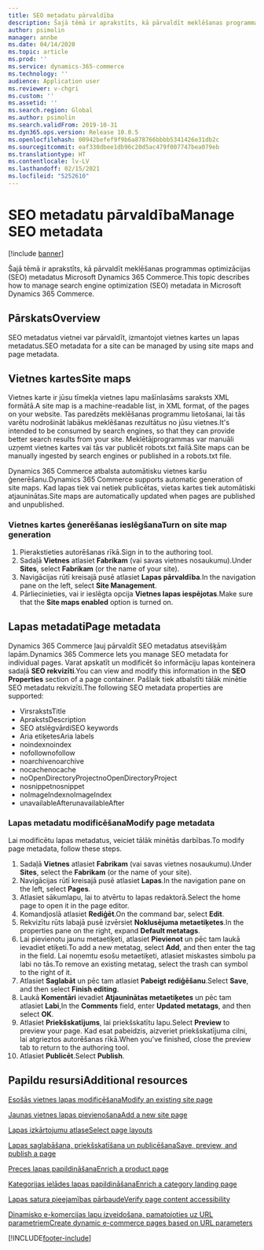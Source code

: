 ```yaml
---
title: SEO metadatu pārvaldība
description: Šajā tēmā ir aprakstīts, kā pārvaldīt meklēšanas programmas optimizācijas (SEO) metadatus Microsoft Dynamics 365 Commerce.
author: psimolin
manager: annbe
ms.date: 04/14/2020
ms.topic: article
ms.prod: ''
ms.service: dynamics-365-commerce
ms.technology: ''
audience: Application user
ms.reviewer: v-chgri
ms.custom: ''
ms.assetid: ''
ms.search.region: Global
ms.author: psimolin
ms.search.validFrom: 2019-10-31
ms.dyn365.ops.version: Release 10.0.5
ms.openlocfilehash: 00942befef9f9b6a878766bbbb5341426e31db2c
ms.sourcegitcommit: eaf330dbee1db96c20d5ac479f007747bea079eb
ms.translationtype: HT
ms.contentlocale: lv-LV
ms.lasthandoff: 02/15/2021
ms.locfileid: "5252610"
---
```

# <a name="manage-seo-metadata"></a><span data-ttu-id="e1d32-103">SEO metadatu pārvaldība</span><span class="sxs-lookup"><span data-stu-id="e1d32-103">Manage SEO metadata</span></span>


[!include [banner](includes/banner.md)]

<span data-ttu-id="e1d32-104">Šajā tēmā ir aprakstīts, kā pārvaldīt meklēšanas programmas optimizācijas (SEO) metadatus Microsoft Dynamics 365 Commerce.</span><span class="sxs-lookup"><span data-stu-id="e1d32-104">This topic describes how to manage search engine optimization (SEO) metadata in Microsoft Dynamics 365 Commerce.</span></span>

## <a name="overview"></a><span data-ttu-id="e1d32-105">Pārskats</span><span class="sxs-lookup"><span data-stu-id="e1d32-105">Overview</span></span>

<span data-ttu-id="e1d32-106">SEO metadatus vietnei var pārvaldīt, izmantojot vietnes kartes un lapas metadatus.</span><span class="sxs-lookup"><span data-stu-id="e1d32-106">SEO metadata for a site can be managed by using site maps and page metadata.</span></span>
    
## <a name="site-maps"></a><span data-ttu-id="e1d32-107">Vietnes kartes</span><span class="sxs-lookup"><span data-stu-id="e1d32-107">Site maps</span></span>

<span data-ttu-id="e1d32-108">Vietnes karte ir jūsu tīmekļa vietnes lapu mašīnlasāms saraksts XML formātā.</span><span class="sxs-lookup"><span data-stu-id="e1d32-108">A site map is a machine-readable list, in XML format, of the pages on your website.</span></span> <span data-ttu-id="e1d32-109">Tas paredzēts meklēšanas programmu lietošanai, lai tās varētu nodrošināt labākus meklēšanas rezultātus no jūsu vietnes.</span><span class="sxs-lookup"><span data-stu-id="e1d32-109">It's intended to be consumed by search engines, so that they can provide better search results from your site.</span></span> <span data-ttu-id="e1d32-110">Meklētājprogrammas var manuāli uzņemt vietnes kartes vai tās var publicēt robots.txt failā.</span><span class="sxs-lookup"><span data-stu-id="e1d32-110">Site maps can be manually ingested by search engines or published in a robots.txt file.</span></span>

<span data-ttu-id="e1d32-111">Dynamics 365 Commerce atbalsta automātisku vietnes karšu ģenerēšanu.</span><span class="sxs-lookup"><span data-stu-id="e1d32-111">Dynamics 365 Commerce supports automatic generation of site maps.</span></span> <span data-ttu-id="e1d32-112">Kad lapas tiek vai netiek publicētas, vietas kartes tiek automātiski atjauninātas.</span><span class="sxs-lookup"><span data-stu-id="e1d32-112">Site maps are automatically updated when pages are published and unpublished.</span></span>

### <a name="turn-on-site-map-generation"></a><span data-ttu-id="e1d32-113">Vietnes kartes ģenerēšanas ieslēgšana</span><span class="sxs-lookup"><span data-stu-id="e1d32-113">Turn on site map generation</span></span>

1. <span data-ttu-id="e1d32-114">Pierakstieties autorēšanas rīkā.</span><span class="sxs-lookup"><span data-stu-id="e1d32-114">Sign in to the authoring tool.</span></span>
1. <span data-ttu-id="e1d32-115">Sadaļā **Vietnes** atlasiet **Fabrikam** (vai savas vietnes nosaukumu).</span><span class="sxs-lookup"><span data-stu-id="e1d32-115">Under **Sites**, select **Fabrikam** (or the name of your site).</span></span>
1. <span data-ttu-id="e1d32-116">Navigācijas rūtī kreisajā pusē atlasiet **Lapas pārvaldība**.</span><span class="sxs-lookup"><span data-stu-id="e1d32-116">In the navigation pane on the left, select **Site Management**.</span></span>
1. <span data-ttu-id="e1d32-117">Pārliecinieties, vai ir ieslēgta opcija **Vietnes lapas iespējotas**.</span><span class="sxs-lookup"><span data-stu-id="e1d32-117">Make sure that the **Site maps enabled** option is turned on.</span></span>

## <a name="page-metadata"></a><span data-ttu-id="e1d32-118">Lapas metadati</span><span class="sxs-lookup"><span data-stu-id="e1d32-118">Page metadata</span></span>

<span data-ttu-id="e1d32-119">Dynamics 365 Commerce ļauj pārvaldīt SEO metadatus atsevišķām lapām.</span><span class="sxs-lookup"><span data-stu-id="e1d32-119">Dynamics 365 Commerce lets you manage SEO metadata for individual pages.</span></span> <span data-ttu-id="e1d32-120">Varat apskatīt un modificēt šo informāciju lapas konteinera sadaļā **SEO rekvizīti**.</span><span class="sxs-lookup"><span data-stu-id="e1d32-120">You can view and modify this information in the **SEO Properties** section of a page container.</span></span> <span data-ttu-id="e1d32-121">Pašlaik tiek atbalstīti tālāk minētie SEO metadatu rekvizīti.</span><span class="sxs-lookup"><span data-stu-id="e1d32-121">The following SEO metadata properties are supported:</span></span>

- <span data-ttu-id="e1d32-122">Virsraksts</span><span class="sxs-lookup"><span data-stu-id="e1d32-122">Title</span></span>
- <span data-ttu-id="e1d32-123">Apraksts</span><span class="sxs-lookup"><span data-stu-id="e1d32-123">Description</span></span>
- <span data-ttu-id="e1d32-124">SEO atslēgvārdi</span><span class="sxs-lookup"><span data-stu-id="e1d32-124">SEO keywords</span></span>
- <span data-ttu-id="e1d32-125">Aria etiķetes</span><span class="sxs-lookup"><span data-stu-id="e1d32-125">Aria labels</span></span>
- <span data-ttu-id="e1d32-126">noindex</span><span class="sxs-lookup"><span data-stu-id="e1d32-126">noindex</span></span>
- <span data-ttu-id="e1d32-127">nofollow</span><span class="sxs-lookup"><span data-stu-id="e1d32-127">nofollow</span></span>
- <span data-ttu-id="e1d32-128">noarchive</span><span class="sxs-lookup"><span data-stu-id="e1d32-128">noarchive</span></span>
- <span data-ttu-id="e1d32-129">nocache</span><span class="sxs-lookup"><span data-stu-id="e1d32-129">nocache</span></span>
- <span data-ttu-id="e1d32-130">noOpenDirectoryProject</span><span class="sxs-lookup"><span data-stu-id="e1d32-130">noOpenDirectoryProject</span></span>
- <span data-ttu-id="e1d32-131">nosnippet</span><span class="sxs-lookup"><span data-stu-id="e1d32-131">nosnippet</span></span>
- <span data-ttu-id="e1d32-132">noImageIndex</span><span class="sxs-lookup"><span data-stu-id="e1d32-132">noImageIndex</span></span>
- <span data-ttu-id="e1d32-133">unavailableAfter</span><span class="sxs-lookup"><span data-stu-id="e1d32-133">unavailableAfter</span></span>

### <a name="modify-page-metadata"></a><span data-ttu-id="e1d32-134">Lapas metadatu modificēšana</span><span class="sxs-lookup"><span data-stu-id="e1d32-134">Modify page metadata</span></span>

<span data-ttu-id="e1d32-135">Lai modificētu lapas metadatus, veiciet tālāk minētās darbības.</span><span class="sxs-lookup"><span data-stu-id="e1d32-135">To modify page metadata, follow these steps.</span></span>

1. <span data-ttu-id="e1d32-136">Sadaļā **Vietnes** atlasiet **Fabrikam** (vai savas vietnes nosaukumu).</span><span class="sxs-lookup"><span data-stu-id="e1d32-136">Under **Sites**, select the **Fabrikam** (or the name of your site).</span></span>
1. <span data-ttu-id="e1d32-137">Navigācijas rūtī kreisajā pusē atlasiet **Lapas**.</span><span class="sxs-lookup"><span data-stu-id="e1d32-137">In the navigation pane on the left, select **Pages**.</span></span>
1. <span data-ttu-id="e1d32-138">Atlasiet sākumlapu, lai to atvērtu to lapas redaktorā.</span><span class="sxs-lookup"><span data-stu-id="e1d32-138">Select the home page to open it in the page editor.</span></span>
1. <span data-ttu-id="e1d32-139">Komandjoslā atlasiet **Rediģēt**.</span><span class="sxs-lookup"><span data-stu-id="e1d32-139">On the command bar, select **Edit**.</span></span>
1. <span data-ttu-id="e1d32-140">Rekvizītu rūts labajā pusē izvērsiet **Noklusējuma metaetiķetes**.</span><span class="sxs-lookup"><span data-stu-id="e1d32-140">In the properties pane on the right, expand **Default metatags**.</span></span>
1. <span data-ttu-id="e1d32-141">Lai pievienotu jaunu metaetiķeti, atlasiet **Pievienot** un pēc tam laukā ievadiet etiķeti.</span><span class="sxs-lookup"><span data-stu-id="e1d32-141">To add a new metatag, select **Add**, and then enter the tag in the field.</span></span> <span data-ttu-id="e1d32-142">Lai noņemtu esošu metaetiķeti, atlasiet miskastes simbolu pa labi no tās.</span><span class="sxs-lookup"><span data-stu-id="e1d32-142">To remove an existing metatag, select the trash can symbol to the right of it.</span></span>
1. <span data-ttu-id="e1d32-143">Atlasiet **Saglabāt** un pēc tam atlasiet **Pabeigt rediģēšanu**.</span><span class="sxs-lookup"><span data-stu-id="e1d32-143">Select **Save**, and then select **Finish editing**.</span></span>
1. <span data-ttu-id="e1d32-144">Laukā **Komentāri** ievadiet **Atjauninātas metaetiķetes** un pēc tam atlasiet **Labi**,</span><span class="sxs-lookup"><span data-stu-id="e1d32-144">In the **Comments** field, enter **Updated metatags**, and then select **OK**.</span></span>
1. <span data-ttu-id="e1d32-145">Atlasiet **Priekšskatījums**, lai priekšskatītu lapu.</span><span class="sxs-lookup"><span data-stu-id="e1d32-145">Select **Preview** to preview your page.</span></span> <span data-ttu-id="e1d32-146">Kad esat pabeidzis, aizveriet priekšskatījuma cilni, lai atgrieztos autorēšanas rīkā.</span><span class="sxs-lookup"><span data-stu-id="e1d32-146">When you've finished, close the preview tab to return to the authoring tool.</span></span>
1. <span data-ttu-id="e1d32-147">Atlasiet **Publicēt**.</span><span class="sxs-lookup"><span data-stu-id="e1d32-147">Select **Publish**.</span></span>

## <a name="additional-resources"></a><span data-ttu-id="e1d32-148">Papildu resursi</span><span class="sxs-lookup"><span data-stu-id="e1d32-148">Additional resources</span></span>

[<span data-ttu-id="e1d32-149">Esošās vietnes lapas modificēšana</span><span class="sxs-lookup"><span data-stu-id="e1d32-149">Modify an existing site page</span></span>](modify-existing-page.md)

[<span data-ttu-id="e1d32-150">Jaunas vietnes lapas pievienošana</span><span class="sxs-lookup"><span data-stu-id="e1d32-150">Add a new site page</span></span>](add-new-page.md)

[<span data-ttu-id="e1d32-151">Lapas izkārtojumu atlase</span><span class="sxs-lookup"><span data-stu-id="e1d32-151">Select page layouts</span></span>](select-page-layouts.md)

[<span data-ttu-id="e1d32-152">Lapas saglabāšana, priekšskatīšana un publicēšana</span><span class="sxs-lookup"><span data-stu-id="e1d32-152">Save, preview, and publish a page</span></span>](save-preview-publish-page.md)

[<span data-ttu-id="e1d32-153">Preces lapas papildināšana</span><span class="sxs-lookup"><span data-stu-id="e1d32-153">Enrich a product page</span></span>](enrich-product-page.md)

[<span data-ttu-id="e1d32-154">Kategorijas ielādes lapas papildināšana</span><span class="sxs-lookup"><span data-stu-id="e1d32-154">Enrich a category landing page</span></span>](enrich-category-page.md)

[<span data-ttu-id="e1d32-155">Lapas satura pieejamības pārbaude</span><span class="sxs-lookup"><span data-stu-id="e1d32-155">Verify page content accessibility</span></span>](verify-accessibility.md)

[<span data-ttu-id="e1d32-156">Dinamisko e-komercijas lapu izveidošana, pamatojoties uz URL parametriem</span><span class="sxs-lookup"><span data-stu-id="e1d32-156">Create dynamic e-commerce pages based on URL parameters</span></span>](create-dynamic-pages.md)


[!INCLUDE[footer-include](../includes/footer-banner.md)]